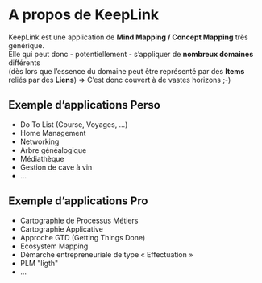 A propos de KeepLink
==
KeepLink est une application de __Mind Mapping / Concept Mapping__ très générique.    
Elle qui peut donc - potentiellement - s’appliquer de __nombreux domaines__ différents   
(dès lors que l’essence du domaine peut être représenté par des __Items__ reliés par des __Liens__)
=> C’est donc couvert à de vastes horizons ;-)

Exemple d’applications Perso
-
* Do To List (Course, Voyages, …)
* Home Management
* Networking
* Arbre généalogique
* Médiathèque
* Gestion de cave à vin
* ...

Exemple d’applications Pro
-
* Cartographie de Processus Métiers
* Cartographie Applicative
* Approche GTD (Getting Things Done)
* Ecosystem Mapping
* Démarche entrepreneuriale de type « Effectuation » 
* PLM "ligth"
* ...
